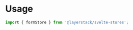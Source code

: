 <script lang="ts">
	import { TextField } from 'svelte-ux';
	import { formStore } from '@layerstack/svelte-stores';
	import Preview from '$docs/Preview.svelte';
</script>

<h1>Usage</h1>

```js
import { formStore } from '@layerstack/svelte-stores';
```
